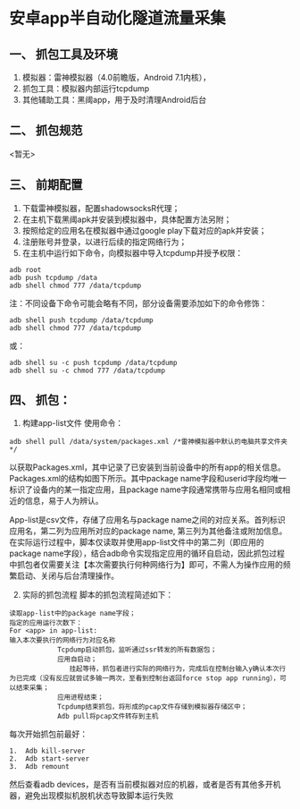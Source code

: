 # 安卓app半自动化隧道流量采集
## 一、	抓包工具及环境
1.	模拟器：雷神模拟器（4.0前瞻版，Android 7.1内核），
2.	抓包工具：模拟器内部运行tcpdump 
3.	其他辅助工具：黑阈app，用于及时清理Android后台

## 二、	抓包规范
<暂无>

## 三、	前期配置
1.	下载雷神模拟器，配置shadowsocksR代理；
2.  在主机下载黑阈apk并安装到模拟器中，具体配置方法另附；
3.  按照给定的应用名在模拟器中通过google play下载对应的apk并安装；
4.	注册账号并登录，以进行后续的指定网络行为；
5.	在主机中运行如下命令，向模拟器中导入tcpdump并授予权限：
```
adb root
adb push tcpdump /data
adb shell chmod 777 /data/tcpdump
```
注：不同设备下命令可能会略有不同，部分设备需要添加如下的命令修饰：
```
adb shell push tcpdump /data/tcpdump
adb shell chmod 777 /data/tcpdump
```
或：
```
adb shell su -c push tcpdump /data/tcpdump
adb shell su -c chmod 777 /data/tcpdump
```

## 四、	抓包：
1.	构建app-list文件
使用命令：
```
adb shell pull /data/system/packages.xml /*雷神模拟器中默认的电脑共享文件夹*/ 
```
以获取Packages.xml，其中记录了已安装到当前设备中的所有app的相关信息。Packages.xml的结构如图下所示。其中package name字段和userid字段均唯一标识了设备内的某一指定应用，且package name字段通常携带与应用名相同或相近的信息，易于人为辨认。
 
App-list是csv文件，存储了应用名与package name之间的对应关系。首列标识应用名，第二列为应用所对应的package name, 第三列为其他备注或附加信息。在实际运行过程中，脚本仅读取并使用app-list文件中的第二列（即应用的package name字段），结合adb命令实现指定应用的循环自启动，因此抓包过程中抓包者仅需要关注【本次需要执行何种网络行为】即可，不需人为操作应用的频繁启动、关闭与后台清理操作。

2.	实际的抓包流程
脚本的抓包流程简述如下：
```
读取app-list中的package name字段；
指定的应用运行次数下：
For <app> in app-list:
输入本次要执行的网络行为对应名称
			Tcpdump启动抓包，监听通过ssr转发的所有数据包；
			应用自启动；
			   挂起等待，抓包者进行实际的网络行为，完成后在控制台输入y确认本次行为已完成（没有反应就尝试多输一两次，至看到控制台返回force stop app running），可以结束采集；
			应用进程结束；
			Tcpdump结束抓包，将形成的pcap文件存储到模拟器存储区中；
			Adb pull将pcap文件转存到主机
```


每次开始抓包前最好：
```
1.	Adb kill-server
2.	Adb start-server
3.	Adb remount
```
然后查看adb devices，是否有当前模拟器对应的机器，或者是否有其他多开机器，避免出现模拟机脱机状态导致脚本运行失败

